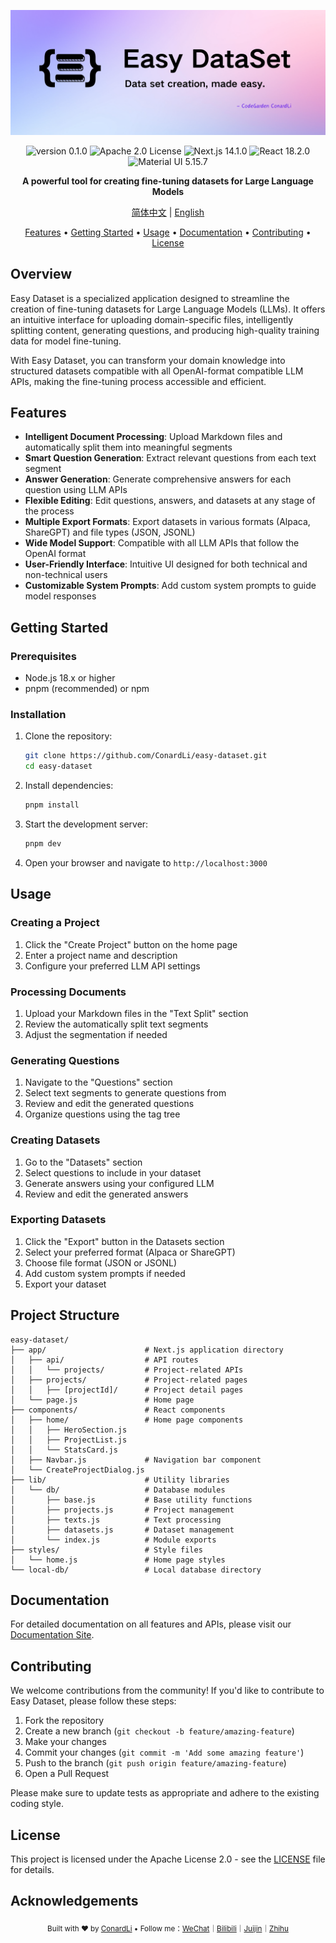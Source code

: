 <div align="center">

![](./public//imgs/bg2.png)

<img src="https://img.shields.io/badge/version-0.1.0-blue.svg" alt="version 0.1.0"/>
<img src="https://img.shields.io/badge/license-Apache--2.0-green.svg" alt="Apache 2.0 License"/>
<img src="https://img.shields.io/badge/Next.js-14.1.0-black" alt="Next.js 14.1.0"/>
<img src="https://img.shields.io/badge/React-18.2.0-61DAFB" alt="React 18.2.0"/>
<img src="https://img.shields.io/badge/MUI-5.15.7-007FFF" alt="Material UI 5.15.7"/>

**A powerful tool for creating fine-tuning datasets for Large Language Models**

[简体中文](./README.zh-CN.md) | [English](./README.md)

[Features](#features) • [Getting Started](#getting-started) • [Usage](#usage) • [Documentation](#documentation) • [Contributing](#contributing) • [License](#license)

</div>

## Overview

Easy Dataset is a specialized application designed to streamline the creation of fine-tuning datasets for Large Language Models (LLMs). It offers an intuitive interface for uploading domain-specific files, intelligently splitting content, generating questions, and producing high-quality training data for model fine-tuning.

With Easy Dataset, you can transform your domain knowledge into structured datasets compatible with all OpenAI-format compatible LLM APIs, making the fine-tuning process accessible and efficient.

## Features

- **Intelligent Document Processing**: Upload Markdown files and automatically split them into meaningful segments
- **Smart Question Generation**: Extract relevant questions from each text segment
- **Answer Generation**: Generate comprehensive answers for each question using LLM APIs
- **Flexible Editing**: Edit questions, answers, and datasets at any stage of the process
- **Multiple Export Formats**: Export datasets in various formats (Alpaca, ShareGPT) and file types (JSON, JSONL)
- **Wide Model Support**: Compatible with all LLM APIs that follow the OpenAI format
- **User-Friendly Interface**: Intuitive UI designed for both technical and non-technical users
- **Customizable System Prompts**: Add custom system prompts to guide model responses

## Getting Started

### Prerequisites

- Node.js 18.x or higher
- pnpm (recommended) or npm

### Installation

1. Clone the repository:
   ```bash
   git clone https://github.com/ConardLi/easy-dataset.git
   cd easy-dataset
   ```

2. Install dependencies:
   ```bash
   pnpm install
   ```

3. Start the development server:
   ```bash
   pnpm dev
   ```

4. Open your browser and navigate to `http://localhost:3000`

## Usage

### Creating a Project

1. Click the "Create Project" button on the home page
2. Enter a project name and description
3. Configure your preferred LLM API settings

### Processing Documents

1. Upload your Markdown files in the "Text Split" section
2. Review the automatically split text segments
3. Adjust the segmentation if needed

### Generating Questions

1. Navigate to the "Questions" section
2. Select text segments to generate questions from
3. Review and edit the generated questions
4. Organize questions using the tag tree

### Creating Datasets

1. Go to the "Datasets" section
2. Select questions to include in your dataset
3. Generate answers using your configured LLM
4. Review and edit the generated answers

### Exporting Datasets

1. Click the "Export" button in the Datasets section
2. Select your preferred format (Alpaca or ShareGPT)
3. Choose file format (JSON or JSONL)
4. Add custom system prompts if needed
5. Export your dataset

## Project Structure

```
easy-dataset/
├── app/                      # Next.js application directory
│   ├── api/                  # API routes
│   │   └── projects/         # Project-related APIs
│   ├── projects/             # Project-related pages
│   │   ├── [projectId]/      # Project detail pages
│   └── page.js               # Home page
├── components/               # React components
│   ├── home/                 # Home page components
│   │   ├── HeroSection.js
│   │   ├── ProjectList.js
│   │   └── StatsCard.js
│   ├── Navbar.js             # Navigation bar component
│   └── CreateProjectDialog.js
├── lib/                      # Utility libraries
│   └── db/                   # Database modules
│       ├── base.js           # Base utility functions
│       ├── projects.js       # Project management
│       ├── texts.js          # Text processing
│       ├── datasets.js       # Dataset management
│       └── index.js          # Module exports
├── styles/                   # Style files
│   └── home.js               # Home page styles
└── local-db/                 # Local database directory
```

## Documentation

For detailed documentation on all features and APIs, please visit our [Documentation Site](https://github.com/ConardLi/easy-dataset/wiki).

## Contributing

We welcome contributions from the community! If you'd like to contribute to Easy Dataset, please follow these steps:

1. Fork the repository
2. Create a new branch (`git checkout -b feature/amazing-feature`)
3. Make your changes
4. Commit your changes (`git commit -m 'Add some amazing feature'`)
5. Push to the branch (`git push origin feature/amazing-feature`)
6. Open a Pull Request

Please make sure to update tests as appropriate and adhere to the existing coding style.

## License

This project is licensed under the Apache License 2.0 - see the [LICENSE](LICENSE) file for details.

## Acknowledgements

<div align="center">
  <sub>Built with ❤️ by <a href="https://github.com/ConardLi">ConardLi</a> • Follow  me：<a href="https://mp.weixin.qq.com/s/ac9XWvVsaXpSH1HH2x4TRQ">WeChat</a>｜<a href="https://space.bilibili.com/474921808">Bilibili</a>｜<a href="https://juejin.cn/user/3949101466785709">Juijin</a>｜<a href="https://www.zhihu.com/people/wen-ti-chao-ji-duo-de-xiao-qi">Zhihu</a></sub>
</div>

